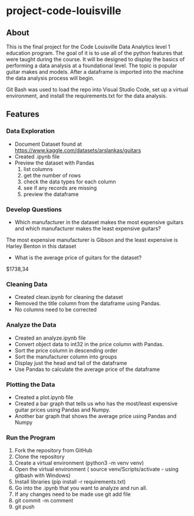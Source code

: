 # **project-code-louisville**

##  **About**

This is the final project for the Code Louisville Data Analytics level 1 education program.  The goal of it is to use all of the python features that were taught during the course. It will be designed to display the basics of performing a data analysis at a foundational level. The topic is popular guitar makes and models. After a dataframe is imported into the machine the data analysis process will begin.

Git Bash was used to load the repo into Visual Studio Code, set up a virtual environment, and install the requirements.txt for the data analysis.


## **Features**

### **Data Exploration**

-  Document Dataset found at https://www.kaggle.com/datasets/arslankas/guitars
-  Created .ipynb file
-  Preview the dataset with Pandas
    1. list columns
    2. get the number of rows
    3. check the data types for each column
    4. see if any records are missing
    5. preview the dataframe

    


### **Develop Questions**

-  Which manufacturer in the dataset makes the most expensive guitars and which manufacturer makes the least expensive guitars? 

 The most expensive manufacturer is Gibson and the least expensive is Harley Benton in this dataset


-  What is the average price of guitars for the dataset?  

$1738,34


### **Cleaning Data**

-  Created clean.ipynb for cleaning the dataset 
-  Removed the title column from the dataframe using Pandas.
-  No columns need to be corrected

### **Analyze the Data**

-  Created an analyze.ipynb file
-  Convert object data to int32 in the price column with Pandas.
-  Sort the price column in descending order
-  Sort the manufacturer column into groups
-  Display just the head and tail of the dataframe
-  Use Pandas to calculate the average price of the dataframe

### **Plotting the Data**

-  Created a plot.ipynb file
-  Created a bar graph that tells us who has the most/least expensive guitar prices using Pandas and Numpy.
-  Another bar graph that shows the average price using Pandas and Numpy


### **Run the Program**

1. Fork the repository from GitHub
2. Clone the repository
3. Create a virtual environment (python3 -m venv venv)
4. Open the virtual environment ( source venv/Scripts/activate - using gitbash with Windows)
5. Install libraries (pip install -r requirements.txt)
6. Go into the .ipynb that you want to analyze and run all.
7. If any changes need to be made use git add file
8. git commit -m comment
9. git push





